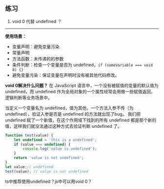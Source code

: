 练习
---

1. void 0 代替 undefined ？
---
**使用场景：**
- 变量声明：避免变量污染
- 常量声明
- 方法函数：未传递的的参数
- 条件判断：检查一个变量是否为 undefined，`if (someVariable === void 0) {}`
- 避免变量污染：保证变量在声明时没有被其他代码修改。

**void 0解决什么问题？**
在 JavaScript 语言中，一个没有被赋值的变量的默认值为 undefined，而 undefined 作为全局对象的一个属性经常会用做一些赋值返回，逻辑判断等业务场景中。

当定义一个变量名为 undefined，值为其他，一个方法入参不传（为undefined），验证入参是否是 undefined 的方法就出现了bug。
我们把 undefined 赋了一个新值，在这个作用域下找到的所有 undefined 都是那个新的值，这样我们就没法通过这种方式去验证判断 undefined 了。
```ts
function test(value) {
    let undefined = 'this is a undefined';
    if (value === undefined) {
        console.log('value is undefined');
    }
    return 'value is not undefined';
}
let value;// undefined
test(value); // value is not undefined
```

ts中推荐使用undefined？js中可以用void 0？

